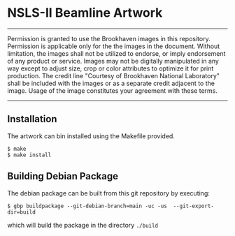 # NSLS-II Beamline Artwork

---

Permission is granted to use the Brookhaven images in this repository.
Permission is applicable only for the the images in the document. Without
limitation, the images shall not be utilized to endorse, or imply
endorsement of any product or service.  Images may not be digitally
manipulated in any way except to adjust size, crop or color attributes
to optimize it for print production.  The credit line "Courtesy
of Brookhaven National Laboratory" shall be included with the images
or as a separate credit adjacent to the image.
Usage of the image constitutes your agreement with these terms.

---

## Installation

The artwork can bin installed using the Makefile provided.

```shell
$ make
$ make install
```

## Building Debian Package

The debian package can be built from this git repository by executing:

```shell
$ gbp buildpackage --git-debian-branch=main -uc -us  --git-export-dir=build
```

which will build the package in the directory `./build`